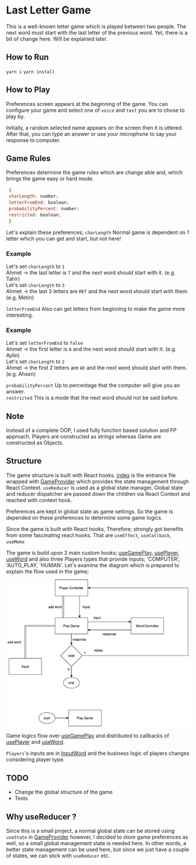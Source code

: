 # Last Letter Game
This is a well-known letter game which is played between two people. The next word must start with the last letter of the previous word. 
Yet, there is a bit of change here. Will be explained later.

## How to Run
`yarn i` `yarn install`

## How to Play
Preferences screen appears at the beginning of the game. You can configure your game
and select one of `voice` and `text` you are to chose to play by.

Initially, a random selected name appears on the screen then it is uttered. After that,
you can type an answer or use your microphone  to say your response to computer.

## Game Rules
Preferences determine the game rules which are change able and, which brings the game easy or hard mode.

```js
 {
 charLength: number;
 letterFromEnd: boolean;
 probabilityPercent: number;
 restricted: boolean;
 }
```
Let's explain these preferences;
`charLength` Normal game is dependent on 1 letter which you can get and start, but not here!
### Example
Let's set `charLength` to `1`<br>
Ahmet -> the last letter is `T` and the next word should start with it. (e.g. Tahir)<br>
Let's set `charLength` to `3`<br>
Ahmet -> the last 3 letters are `MET` and the next word should start with them. (e.g. Metin)

`letterFromEnd` Also can get letters from beginning to make the game more interesting.<br>
### Example
Let's set `letterFromEnd` to `false`<br>
Ahmet -> the first letter is `A` and the next word should start with it. (e.g. Aylin)<br>
Let's set `charLength` to `2`<br>
Ahmet -> the first 2 letters are `Ah` and the next word should start with them. (e.g. Ahsen)

`probabilityPercent` Up to percentage that the computer will give you an answer.<br>
`restricted` This is a mode that the next word should not be said before.<br>

## Note
Instead of a complete OOP, I used fully function based solution and FP approach.
Players are constructed as strings whereas Game are constructed as Objects.

## Structure
The game structure is built with React hooks. [index](./src/index.tsx) is the entrance file wrapped with 
[GameProvider](./src/context/GameProvider.tsx) which provides the state management through React Context. `useReducer` 
is used as a global state manager. Global state and reducer dispatcher are passed down the children via React Context and  
reached with context hook.

Preferences are kept in global state as game settings. So the game is depended on these preferences to determine some game logics.

Since the game is built with React hooks, Therefore; strongly got benefits from some fascinating react hooks.
That are `useEffect`,  `useCallback`, `useMemo`

The game is build upon 3 main custom hooks; [useGamePlay](./src/hooks/useGamePlay.ts), [usePlayer](./src/hooks/usePlayer.ts), [useWord](./src/hooks/useWord.ts)
and also three Players types that provide inputs; 'COMPUTER', 'AUTO_PLAY, 'HUMAN'. Let's examine
 the diagram which is prepared to explain the flow used in the game;

![Last letter diagram](./src/assets/last-letter.jpg?raw=true "Last letter diagram")

Game logics flow over [useGamePlay](./src/hooks/useGamePlay.ts) and distributed to callbacks of [usePlayer](./src/hooks/usePlayer.ts) and
[useWord](./src/hooks/useWord.ts).

`Players`'s inputs are in [InputWord](./src/presenters/game/inputs/InputWord.tsx) and the business logic of players 
changes considering player type.

## TODO
 - Change the global structure of the game
 - Tests

## Why useReducer ?
Since this is a small project, a normal global state can be stored using `useState` in [GameProvider](./src/context/GameProvider.tsx)
however, I decided to store game preferences as well, so a small global management state is needed here.
In other words, a better state management can be used here, but since we just have a couple of states, 
we can stick with `useReducer` etc.
